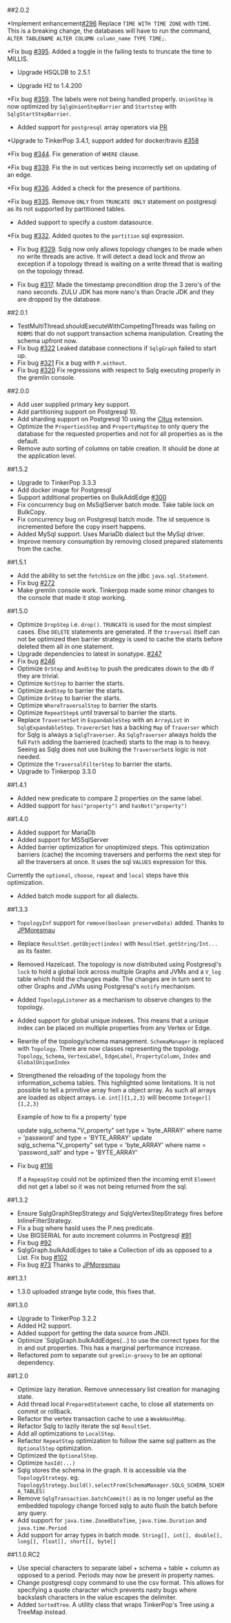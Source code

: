 ##2.0.2

*Implement enhancement[#296](https://github.com/pietermartin/sqlg/issues/396) Replace `TIME WITH TIME ZONE` with `TIME`.
This is a breaking change, the databases will have to run the command, `ALTER TABLENAME ALTER COLUMN column_name TYPE TIME;`.

*Fix bug [#395](https://github.com/pietermartin/sqlg/issues/395). Added a toggle in the failing tests to truncate
the time to MILLIS.

* Upgrade HSQLDB to 2.5.1

* Upgrade H2 to 1.4.200

*Fix bug [#359](https://github.com/pietermartin/sqlg/issues/359). The labels were not being handled properly. 
`UnionStep` is now optimized by `SqlgUnionStepBarrier` and `Startstep` with `SqlgStartStepBarrier`.

* Added support for `postgresql` array operators via [PR](https://github.com/pietermartin/sqlg/pull/360)

*Upgrade to TinkerPop 3.4.1, support added for docker/travis [#358](https://github.com/pietermartin/sqlg/pull/358)

*Fix bug [#344](https://github.com/pietermartin/sqlg/issues/344). Fix generation of `WHERE` clause. 

*Fix bug [#339](https://github.com/pietermartin/sqlg/issues/339). Fix the in out vertices being incorrectly set on 
updating of an edge.

*Fix bug [#336](https://github.com/pietermartin/sqlg/issues/336). Added a check for the presence of partitions.

*Fix bug [#335](https://github.com/pietermartin/sqlg/issues/335). Remove `ONLY` from `TRUNCATE ONLY` statement on 
postgresql as its not supported by partitioned tables.

* Added support to specify a custom datasource.

*Fix bug [#332](https://github.com/pietermartin/sqlg/issues/332). Added quotes to the `partition` sql expression.

* Fix bug [#329](https://github.com/pietermartin/sqlg/issues/329). Sqlg now only allows topology changes to be made when 
no write threads are active. It will detect a dead lock and throw an exception if a topology thread is waiting on a 
write thread that is waiting on the topology thread.

* Fix bug [#317](https://github.com/pietermartin/sqlg/issues/317). Made the timestamp precondition drop the 3 zero's of 
the nano seconds. ZULU JDK has more nano's than Oracle JDK and they are dropped by the database.

##2.0.1
* TestMultiThread.shouldExecuteWithCompetingThreads was failing on `RDBMS` that do not support transaction schema 
manipulation. Creating the schema upfront now.
* Fix bug [#322](https://github.com/pietermartin/sqlg/issues/322) Leaked database connections if `SqlgGraph` failed to 
start up.
* Fix bug [#321](https://github.com/pietermartin/sqlg/issues/321) Fix a bug with `P.without`.
* Fix bug [#320](https://github.com/pietermartin/sqlg/issues/320) Fix regressions with respect to Sqlg executing properly 
in the gremlin console.

##2.0.0
* Add user supplied primary key support.
* Add partitioning support on Postgresql 10.
* Add sharding support on Postgresql 10 using the [Citus](https://www.citusdata.com/) extension.
* Optimize the `PropertiesStep` and `PropertyMapStep` to only query the database for the 
requested properties and not for all properties as is the default.
* Remove auto sorting of columns on table creation. It should be done at the application level.

##1.5.2
* Upgrade to TinkerPop 3.3.3
* Add docker image for Postgresql
* Support additional properties on BulkAddEdge [#300](https://github.com/pietermartin/sqlg/issues/300)
* Fix concurrency bug on MsSqlServer batch mode. Take table lock on BulkCopy.
* Fix concurrency bug on Postgresql batch mode. The id sequence is incremented before the copy insert happens.
* Added MySql support. Uses MariaDb dialect but the MySql driver.
* Improve memory consumption by removing closed prepared statements from the cache.

##1.5.1
* Add the ability to set the `fetchSize` on the jdbc `java.sql.Statement`.
* Fix bug [#272](https://github.com/pietermartin/sqlg/issues/272)
* Make gremlin console work. Tinkerpop made some minor changes to the console that made it stop working.

##1.5.0

* Optimize `DropStep` i.e. `drop()`.
`TRUNCATE` is used for the most simplest cases. Else `DELETE` statements are generated.
If the `traversal` itself can not be optimized then barrier strategy is used to cache the starts before deleted them all in one statement.
* Upgrade dependencies to latest in sonatype. [#247](https://github.com/pietermartin/sqlg/issues/247)
* Fix bug [#246](https://github.com/pietermartin/sqlg/issues/246)
* Optimize `OrStep` and `AndStep` to push the predicates down to the db if they are trivial.
* Optimize `NotStep` to barrier the starts.
* Optimize `AndStep` to barrier the starts.
* Optimize `OrStep` to barrier the starts.
* Optimize `WhereTraversalStep` to barrier the starts.
* Optimize `RepeatStep`s until traversal to barrier the starts.
* Replace `TraversetSet` in `ExpandableStep` with an `ArrayList` in `SqlgExpandableStep`. `TravererSet` has a backing `Map`
of `Traverser` which for Sqlg is always a `SqlgTraverser`. As `SqlgTraverser` always holds the full `Path` adding the barriered (cached)
starts to the map is to heavy. Seeing as Sqlg does not use bulking the `TraverserSet`s logic is not needed.
* Optimize the `TraversalFilterStep` to barrier the starts.
* Upgrade to Tinkerpop 3.3.0

##1.4.1

* Added new predicate to compare 2 properties on the same label.
* Added support for `has("property")` and `hasNot("property")`

##1.4.0

* Added support for MariaDb
* Added support for MSSqlServer
* Added barrier optimization for unoptimized steps. This optimization barriers (cache) the incoming traversers and 
performs the next step for all the traversers at once. It uses the sql `VALUES` expression for this.

Currently the `optional`, `choose`, `repeat` and `local` steps have this optimization.
* Added batch mode support for all dialects.

##1.3.3

* `TopologyInf` support for `remove(boolean preserveData)` added.
        Thanks to [JPMoresmau](https://github.com/JPMoresmau)
* Replace `ResultSet.getObject(index)` with `ResultSet.getString/Int...` as its faster.
* Removed Hazelcast. The topology is now distributed using Postgresql's `lock` to hold a global lock across multiple Graphs and JVMs
and a `V_log` table which hold the changes made. The changes are in turn sent to other Graphs and JVMs using Postgresql's `notify` mechanism.
* Added `TopologyListener` as a mechanism to observe changes to the topology.
* Added support for global  unique indexes. This means that a unique index can be placed on multiple properties from any Vertex or Edge.
* Rewrite of the topology/schema management. `SchemaManager` is replaced with `Topology`.
There are now classes representing the topology. `Topology`, `Schema`, `VertexLabel`, `EdgeLabel`, `PropertyColumn`, `Index` and `GlobalUniqueIndex`
* Strengthened the reloading of the topology from the information_schema tables.
This highlighted some limitations. It is not possible to tell a primitive array from a object array. 
As such all arrays are  loaded as object arrays. i.e. `int[]{1,2,3}` will become `Integer[]{1,2,3}`

    Example of how to fix a property' type
    
    update sqlg_schema."V_property" set type = 'byte_ARRAY' where name = 'password' and type = 'BYTE_ARRAY'
    update sqlg_schema."V_property" set type = 'byte_ARRAY' where name = 'password_salt' and type = 'BYTE_ARRAY'
* Fix bug [#116](https://github.com/pietermartin/sqlg/issues/116)

    If a `RepeapStep` could not be optimized then the incoming emit `Element` did not get a label so it was not being returned from the sql.

##1.3.2

* Ensure SqlgGraphStepStrategy and SqlgVertexStepStrategy fires before InlineFilterStrategy.
* Fix a bug where hasId uses the P.neq predicate.
* Use BIGSERIAL for auto increment columns in Postgresql [#91](https://github.com/pietermartin/sqlg/issues/91)
* Fix bug [#92](https://github.com/pietermartin/sqlg/issues/92)
* SqlgGraph.bulkAddEdges to take a Collection of ids as opposed to a List.
    Fix bug [#102](https://github.com/pietermartin/sqlg/issues/102)
* Fix bug [#73](https://github.com/pietermartin/sqlg/issues/73)
        Thanks to [JPMoresmau](https://github.com/JPMoresmau)

##1.3.1

* 1.3.0 uploaded strange byte code, this fixes that.

##1.3.0

* Upgrade to TinkerPop 3.2.2
* Added H2 support.
* Added support for getting the data source from JNDI.
* Optimize `SqlgGraph.bulkAddEdges(...) to use the correct types for the in and out properties. This has a marginal performance increase.
* Refactored pom to separate out `gremlin-groovy` to be an optional dependency.

##1.2.0

* Optimize lazy iteration. Remove unnecessary list creation for managing state.
* Add thread local `PreparedStatement` cache, to close all statements on commit or rollback.
* Refactor the vertex transaction cache to use a `WeakHashMap`.
* Refactor Sqlg to lazily iterate the sql `ResultSet`.
* Add all optimizations to `LocalStep`.
* Refactor `RepeatStep` optimization to follow the same sql pattern as the `OptionalStep` optimization.
* Optimized the `OptionalStep`.
* Optimize `hasId(...)`
* Sqlg stores the schema in the graph. It is accessible via the `TopologyStrategy`. eg. `TopologyStrategy.build().selectFrom(SchemaManager.SQLG_SCHEMA_SCHEMA_TABLES)`
* Remove `SqlgTransaction.batchCommit()` as is no longer useful as the embedded topology change forced sqlg to auto flush the batch before any query.
* Add support for `java.time.ZonedDateTime`, `java.time.Duration` and `java.time.Period`
* Add support for array types in batch mode. `String[], int[], double[], long[], float[], short[], byte[]`

##1.1.0.RC2

* Use special characters to separate label + schema + table + column as opposed to a period. Periods may now be present in property names.
* Change postgresql copy command to use the csv format. This allows for specifying a quote character which prevents nasty bugs where backslash characters in the value escapes the delimiter.
* Added `SortedTree`. A utility class that wraps TinkerPop's Tree using a TreeMap instead.